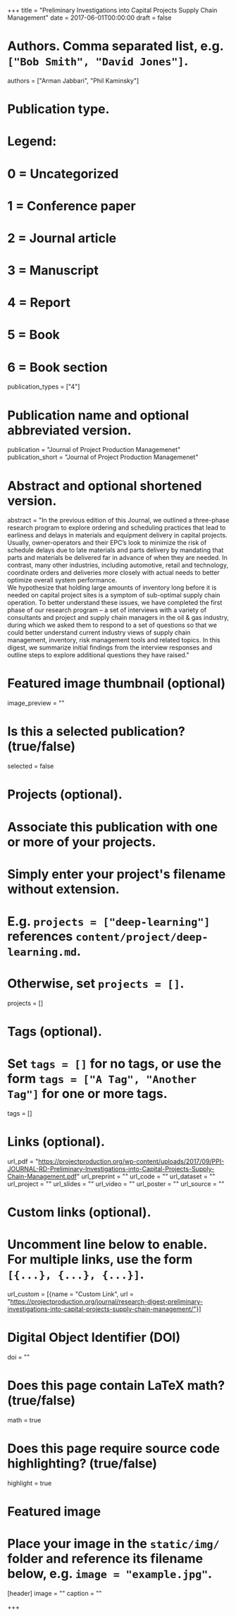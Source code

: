 +++
title = "Preliminary Investigations into Capital Projects Supply Chain Management"
date = 2017-06-01T00:00:00
draft = false

# Authors. Comma separated list, e.g. `["Bob Smith", "David Jones"]`.
authors = ["Arman Jabbari", "Phil Kaminsky"]

# Publication type.
# Legend:
# 0 = Uncategorized
# 1 = Conference paper
# 2 = Journal article
# 3 = Manuscript
# 4 = Report
# 5 = Book
# 6 = Book section
publication_types = ["4"]

# Publication name and optional abbreviated version.
publication = "Journal of Project Production Managemenet"
publication_short = "Journal of Project Production Managemenet"

# Abstract and optional shortened version.
abstract = "In the previous edition of this Journal, we outlined a three-phase research program to explore ordering and scheduling practices that lead to earliness and delays in materials and equipment delivery in capital projects. Usually, owner-operators and their EPC’s look to minimize the risk of schedule delays due to late materials and parts delivery by mandating that parts and materials be delivered far in advance of when they are needed. In contrast, many other industries, including automotive, retail and technology, coordinate orders and deliveries more closely with actual needs to better optimize overall system performance. <br/> We hypothesize that holding large amounts of inventory long before it is needed on capital project sites is a symptom of sub-optimal supply chain operation. To better understand these issues, we have completed the first phase of our research program – a set of interviews with a variety of consultants and project and supply chain managers in the oil & gas industry, during which we asked them to respond to a set of questions so that we could better understand current industry views of supply chain management, inventory, risk management tools and related topics. In this digest, we summarize initial findings from the interview responses and outline steps to explore additional questions they have raised."

# Featured image thumbnail (optional)
image_preview = ""

# Is this a selected publication? (true/false)
selected = false

# Projects (optional).
#   Associate this publication with one or more of your projects.
#   Simply enter your project's filename without extension.
#   E.g. `projects = ["deep-learning"]` references `content/project/deep-learning.md`.
#   Otherwise, set `projects = []`.
projects = []

# Tags (optional).
#   Set `tags = []` for no tags, or use the form `tags = ["A Tag", "Another Tag"]` for one or more tags.
tags = []

# Links (optional).
url_pdf = "https://projectproduction.org/wp-content/uploads/2017/09/PPI-JOURNAL-RD-Preliminary-Investigations-into-Capital-Projects-Supply-Chain-Management.pdf"
url_preprint = ""
url_code = ""
url_dataset = ""
url_project = ""
url_slides = ""
url_video = ""
url_poster = ""
url_source = ""

# Custom links (optional).
#   Uncomment line below to enable. For multiple links, use the form `[{...}, {...}, {...}]`.
url_custom = [{name = "Custom Link", url = "https://projectproduction.org/journal/research-digest-preliminary-investigations-into-capital-projects-supply-chain-management/"}]

# Digital Object Identifier (DOI)
doi = ""

# Does this page contain LaTeX math? (true/false)
math = true

# Does this page require source code highlighting? (true/false)
highlight = true

# Featured image
# Place your image in the `static/img/` folder and reference its filename below, e.g. `image = "example.jpg"`.
[header]
image = ""
caption = ""

+++


